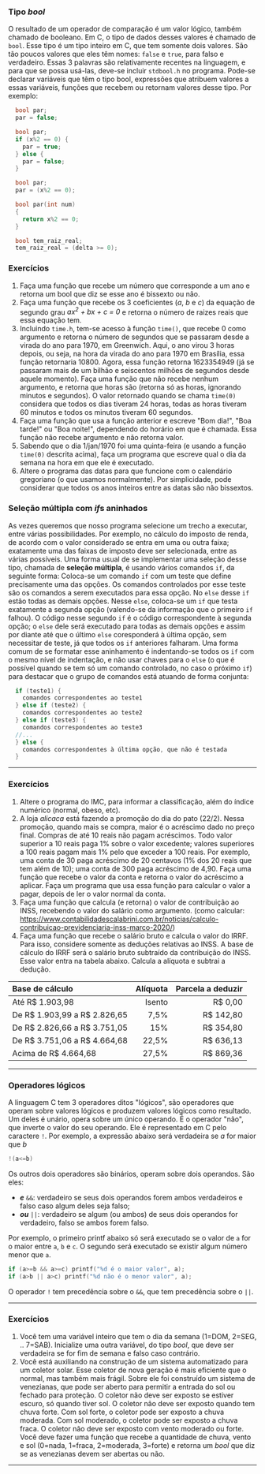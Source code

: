 
### Tipo *bool*

O resultado de um operador de comparação é um valor lógico, também chamado de booleano.
Em C, o tipo de dados desses valores é chamado de `bool`.
Esse tipo é um tipo inteiro em C, que tem somente dois valores.
São tão poucos valores que eles têm nomes: `false` e `true`, para falso e verdadeiro.
Essas 3 palavras são relativamente recentes na linguagem, e para que se possa usá-las, deve-se incluir `stdbool.h` no programa.
Pode-se declarar variáveis que têm o tipo bool, expressões que atribuem valores a essas variáveis, funções que recebem ou retornam valores desse tipo.
Por exemplo:
```c
  bool par;
  par = false;
```
```c
  bool par;
  if (x%2 == 0) {
    par = true;
  } else {
    par = false;
  }
```
```c
  bool par;
  par = (x%2 == 0);
```
```c
  bool par(int num)
  {
    return x%2 == 0;
  }
```
```c
  bool tem_raiz_real;
  tem_raiz_real = (delta >= 0);
```

### Exercícios

1. Faça uma função que recebe um número que corresponde a um ano e retorna um bool que diz se esse ano é bissexto ou não.
1. Faça uma função que recebe os 3 coeficientes (*a*, *b* e *c*) da equação de segundo grau *ax<sup>2</sup> + bx + c = 0* e retorna o número de raizes reais que essa equação tem.
1. Incluindo `time.h`, tem-se acesso à função `time()`, que recebe 0 como argumento e retorna o número de segundos que se passaram desde a virada do ano para 1970, em Greenwich. Aqui, o ano virou 3 horas depois, ou seja, na hora da virada do ano para 1970 em Brasília, essa função retornaria 10800. Agora, essa função retorna 1623354949 (já se passaram mais de um bilhão e seiscentos milhões de segundos desde aquele momento). Faça uma função que não recebe nenhum argumento, e retorna que horas são (retorna só as horas, ignorando minutos e segundos).
O valor retornado quando se chama `time(0)` considera que todos os dias tiveram 24 horas, todas as horas tiveram 60 minutos e todos os minutos tiveram 60 segundos.
1. Faça uma função que usa a função anterior e escreve "Bom dia!", "Boa tarde!" ou "Boa noite!", dependendo do horário em que é chamada. Essa função não recebe argumento e não retorna valor.
1. Sabendo que o dia 1/jan/1970 foi uma quinta-feira (e usando a função `time(0)` descrita acima), faça um programa que escreve qual o dia da semana na hora em que ele é executado.
1. Altere o programa das datas para que funcione com o calendário gregoriano (o que usamos normalmente).
Por simplicidade, pode considerar que todos os anos inteiros entre as datas são não bissextos.

### Seleção múltipla com *if*s aninhados


As vezes queremos que nosso programa selecione um trecho a executar, entre várias possibilidades. Por exemplo, no cálculo do imposto de renda, de acordo com o valor considerado se entra em uma ou outra faixa; exatamente uma das faixas de imposto deve ser selecionada, entre as várias possíveis.
Uma forma usual de se implementar uma seleção desse tipo, chamada de **seleção múltipla**, é usando vários comandos `if`, da seguinte forma:
Coloca-se um comando `if` com um teste que define precisamente uma das opções. Os comandos controlados por esse teste são os comandos a serem executados para essa opção.
No `else` desse `if` estão todas as demais opções. Nesse `else`, coloca-se um `if` que testa exatamente a segunda opção (valendo-se da informação que o primeiro `if` falhou).
O código nesse segundo `if` é o código correspondente à segunda opção; o `else` dele será executado para todas as demais opções e assim por diante até que o último `else` coresponderá à última opção, sem necessitar de teste, já que todos os `if` anteriores falharam.
Uma forma comum de se formatar esse aninhamento é indentando-se todos os `if` com o mesmo nível de indentação, e não usar chaves para o `else` (o que é possível quando se tem só um comando controlado, no caso o próximo `if`) para destacar que o grupo de comandos está atuando de forma conjunta:
```c
  if (teste1) {
    comandos correspondentes ao teste1
  } else if (teste2) {
    comandos correspondentes ao teste2
  } else if (teste3) {
    comandos correspondentes ao teste3
  //...
  } else {
    comandos correspondentes à última opção, que não é testada
  }
```

* * *

### Exercícios

1. Altere o programa do IMC, para informar a classificação, além do índice numérico (normal, obeso, etc).
1. A loja *alicaca* está fazendo a promoção do dia do pato (22/2).
Nessa promoção, quando mais se compra, maior é o acréscimo dado no preço final.
Compras de até 10 reais não pagam acréscimos. Todo valor superior a 10 reais paga 1% sobre o valor excedente; valores superiores a 100 reais pagam mais 1% pelo que exceder a 100 reais. Por exemplo, uma conta de 30 paga acréscimo de 20 centavos (1% dos 20 reais que tem além de 10); uma conta de 300 paga acréscimo de 4,90.
Faça uma função que recebe o valor da conta e retorna o valor do acréscimo a aplicar. Faça um programa que usa essa função para calcular o valor a pagar, depois de ler o valor normal da conta.
1. Faça uma função que calcula (e retorna) o valor de contribuição ao INSS, recebendo o valor do salário como argumento. (como calcular: <https://www.contabilidadescalabrini.com.br/noticias/calculo-contribuicao-previdenciaria-inss-marco-2020/>)
1. Faça uma função que recebe o salário bruto e calcula o valor do IRRF. Para isso, considere somente as deduções relativas ao INSS. A base de cálculo do IRRF será o salário bruto subtraído da contribuição do INSS. Esse valor entra na tabela abaixo. Calcula a alíquota e subtrai a dedução.

|   Base de cálculo               | Alíquota |     Parcela a deduzir
|   :---------------------------- | -------: | --------------------:
|   Até R$ 1.903,98               |   Isento |               R$ 0,00
|   De R$ 1.903,99 a R$ 2.826,65  |     7,5% |             R$ 142,80
|   De R$ 2.826,66 a R$ 3.751,05  |      15% |             R$ 354,80
|   De R$ 3.751,06 a R$ 4.664,68  |    22,5% |             R$ 636,13
|   Acima de R$ 4.664,68          |    27,5% |             R$ 869,36

* * *

### Operadores lógicos

A linguagem C tem 3 operadores ditos "lógicos", são operadores que operam sobre valores lógicos e produzem valores lógicos como resultado.
Um deles é unário, opera sobre um único operando.
É o operador "não", que inverte o valor do seu operando.
Ele é representado em C pelo caractere `!`.
Por exemplo, a expressão abaixo será verdadeira se *a* for maior que *b*
```c
!(a<=b)
```

Os outros dois operadores são binários, operam sobre dois operandos.
São eles:
- ***e*** `&&`: verdadeiro se seus dois operandos forem ambos verdadeiros e falso caso algum deles seja falso;
- ***ou*** `||`: verdadeiro se algum (ou ambos) de seus dois operandos for verdadeiro, falso se ambos forem falso.

Por exemplo, o primeiro printf abaixo só será executado se o valor de `a` for o maior entre `a`, `b` e `c`.
O segundo será executado se existir algum número menor que `a`.
```c
if (a>=b && a>=c) printf("%d é o maior valor", a);
if (a>b || a>c) printf("%d não é o menor valor", a);
```

O operador `!` tem precedência sobre o `&&`, que tem precedência sobre o `||`.

* * *

### Exercícios

1. Você tem uma variável inteiro que tem o dia da semana (1=DOM, 2=SEG, .. 7=SAB). Inicialize uma outra variável, do tipo *bool*, que deve ser verdadeira se for fim de semana e falso caso contrário.
1. Você está auxiliando na construção de um sistema automatizado para um coletor solar. 
Esse coletor de nova geração é mais eficiente que o normal, mas também mais frágil.
Sobre ele foi construído um sistema de venezianas, que pode ser aberto para permitir a entrada do sol ou fechado para proteção.
O coletor não deve ser exposto se estiver escuro, só quando tiver sol.
O coletor não deve ser exposto quando tem chuva forte.
Com sol forte, o coletor pode ser exposto a chuva moderada.
Com sol moderado, o coletor pode ser exposto a chuva fraca.
O coletor não deve ser exposto com vento moderado ou forte.
Você deve fazer uma função que recebe a quantidade de chuva, vento e sol (0=nada, 1=fraca, 2=moderada, 3=forte) e retorna um *bool* que diz se as venezianas devem ser abertas ou não.

* * *
